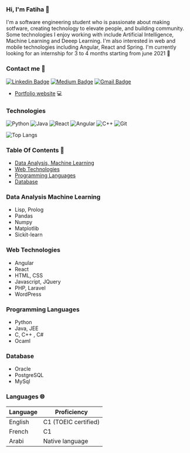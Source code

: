 ### Hi, I'm Fatiha 👋

I'm a software engineering student who is passionate about making sotfware, creating technology to elevate people, and building community. Some technologies I enjoy working with include Artificial Intelligence, Machine Learning and Deeep Learning. I'm also interested in web and mobile technologies including Angular, React and Spring.
I'm currently looking for an internship for 3 to 4 months starting from june 2021 :date:

### Contact me :email: 
[![Linkedin Badge](https://img.shields.io/badge/-ouardifatiha-blue?style=flat-square&logo=Linkedin&logoColor=white&link=https://www.linkedin.com/in/ouardifatiha/)](https://www.linkedin.com/in/ouardifatiha/)
[![Medium Badge](https://img.shields.io/badge/-@fatiha.ouardi.sm1-03a57a?style=flat-square&labelColor=000000&logo=Medium&link=https://medium.com/@fatiha.ouardi.sm1)](https://medium.com/@fatiha.ouardi)
[![Gmail Badge](https://img.shields.io/badge/-ouardiifatiha@gmail.com-c14438?style=flat-square&logo=Gmail&logoColor=white&link=mailto:ouardiifatiha@gmail.com)](ouardiifatiha@gmail.com)
- <a href="">Portfolio website</a> :computer:
### Technologies 
![Python](https://img.shields.io/badge/-Python-black?style=flat-square&logo=Python) 
![Java](https://img.shields.io/badge/-java-E34A86?style=flat-square&logo=java)
![React](https://img.shields.io/badge/-React-black?style=flat-square&logo=react)
![Angular](https://img.shields.io/badge/-Angular-black?style=flat-square&logo=angular)
![C++](https://img.shields.io/badge/-C++-00599C?style=flat-square&logo=c)
![Git](https://img.shields.io/badge/-Git-black?style=flat-square&logo=git)

![Top Langs](https://github-readme-stats.vercel.app/api/top-langs/?username=aemmadi&hide=TeX&layout=compact)
### Table Of Contents :scroll:
- [Data Analysis, Machine Learning](#data-analysis-machine-learning-)
- [Web Technologies](#web-technologies-)
- [Programming Languages](#programming-languages-)
- [Database](#database-)
### Data Analysis Machine Learning
- Lisp, Prolog
- Pandas
- Numpy
- Matplotlib
- Sickit-learn

### Web Technologies
- Angular
- React
- HTML, CSS
- Javascript, JQuery
- PHP, Laravel
- WordPress

### Programming Languages
- Python 
- Java, JEE
- C, C++ , C#
- Ocaml
### Database
- Oracle
- PostgreSQL
- MySql

### Languages 🌐

| Language      | Proficiency                                                               |
| ------------- | ------------------------------------------------------------------------- |
| English       | C1 (TOEIC certified)                                                      |
| French        | C1                                                                        |
| Arabi         | Native language                                                           |

